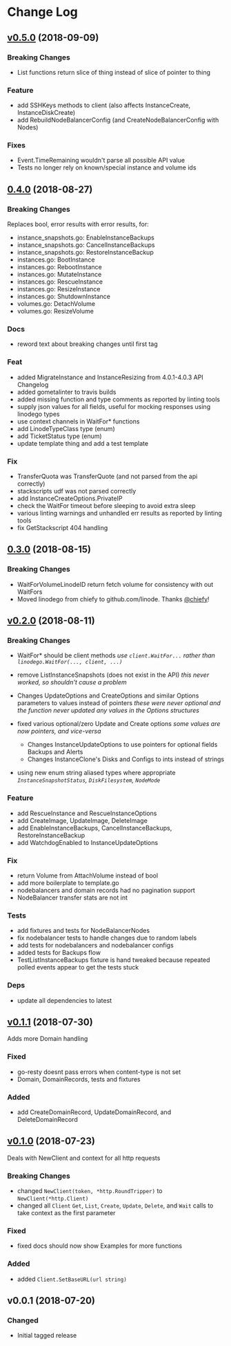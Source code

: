 # Change Log

<a name="v0.5.0"></a>
## [v0.5.0](https://github.com/linode/linodego/compare/v0.4.0...v0.5.0) (2018-09-09)

### Breaking Changes

* List functions return slice of thing instead of slice of pointer to thing

### Feature

* add SSHKeys methods to client (also affects InstanceCreate, InstanceDiskCreate)
* add RebuildNodeBalancerConfig (and CreateNodeBalancerConfig with Nodes)

### Fixes

* Event.TimeRemaining wouldn't parse all possible API value
* Tests no longer rely on known/special instance and volume ids

<a name="0.4.0"></a>
## [0.4.0](https://github.com/linode/linodego/compare/v0.3.0...0.4.0) (2018-08-27)

### Breaking Changes

Replaces bool, error results with error results, for:

* instance\_snapshots.go: EnableInstanceBackups
* instance\_snapshots.go: CancelInstanceBackups
* instance\_snapshots.go: RestoreInstanceBackup
* instances.go: BootInstance
* instances.go: RebootInstance
* instances.go: MutateInstance
* instances.go: RescueInstance
* instances.go: ResizeInstance
* instances.go: ShutdownInstance
* volumes.go: DetachVolume
* volumes.go: ResizeVolume


### Docs

* reword text about breaking changes until first tag

### Feat

* added MigrateInstance and InstanceResizing from 4.0.1-4.0.3 API Changelog
* added gometalinter to travis builds
* added missing function and type comments as reported by linting tools
* supply json values for all fields, useful for mocking responses using linodego types
* use context channels in WaitFor\* functions
* add LinodeTypeClass type (enum)
* add TicketStatus type (enum)
* update template thing and add a test template

### Fix

* TransferQuota was TransferQuote (and not parsed from the api correctly)
* stackscripts udf was not parsed correctly
* add InstanceCreateOptions.PrivateIP
* check the WaitFor timeout before sleeping to avoid extra sleep
* various linting warnings and unhandled err results as reported by linting tools
* fix GetStackscript 404 handling


<a name="0.3.0"></a>

## [0.3.0](https://github.com/linode/linodego/compare/v0.2.0...0.3.0) (2018-08-15)

### Breaking Changes

* WaitForVolumeLinodeID return fetch volume for consistency with out WaitFors
* Moved linodego from chiefy to github.com/linode. Thanks [@chiefy](https://github.com/chiefy)!

<a name="v0.2.0"></a>

## [v0.2.0](https://github.com/linode/linodego/compare/v0.1.1...v0.2.0) (2018-08-11)

### Breaking Changes

* WaitFor\* should be client methods
  *use `client.WaitFor...` rather than `linodego.WaitFor(..., client, ...)`*

* remove ListInstanceSnapshots (does not exist in the API)
  *this never worked, so shouldn't cause a problem*

* Changes UpdateOptions and CreateOptions and similar Options parameters to values instead of pointers
  *these were never optional and the function never updated any values in the Options structures*

* fixed various optional/zero Update and Create options
  *some values are now pointers, and vice-versa*

  * Changes InstanceUpdateOptions to use pointers for optional fields Backups and Alerts
  * Changes InstanceClone's Disks and Configs to ints instead of strings

* using new enum string aliased types where appropriate
  *`InstanceSnapshotStatus`, `DiskFilesystem`, `NodeMode`*

### Feature

* add RescueInstance and RescueInstanceOptions
* add CreateImage, UpdateImage, DeleteImage
* add EnableInstanceBackups, CancelInstanceBackups, RestoreInstanceBackup
* add WatchdogEnabled to InstanceUpdateOptions

### Fix

* return Volume from AttachVolume instead of bool
* add more boilerplate to template.go
* nodebalancers and domain records had no pagination support
* NodeBalancer transfer stats are not int

### Tests

* add fixtures and tests for NodeBalancerNodes
* fix nodebalancer tests to handle changes due to random labels
* add tests for nodebalancers and nodebalancer configs
* added tests for Backups flow
* TestListInstanceBackups fixture is hand tweaked because repeated polled events
  appear to get the tests stuck

### Deps

* update all dependencies to latest

<a name="v0.1.1"></a>

## [v0.1.1](https://github.com/linode/linodego/compare/v0.0.1...v0.1.0) (2018-07-30)

Adds more Domain handling

### Fixed

* go-resty doesnt pass errors when content-type is not set
* Domain, DomainRecords, tests and fixtures

### Added

* add CreateDomainRecord, UpdateDomainRecord, and DeleteDomainRecord

<a name="v0.1.0"></a>

## [v0.1.0](https://github.com/linode/linodego/compare/v0.0.1...v0.1.0) (2018-07-23)

Deals with NewClient and context for all http requests

### Breaking Changes

* changed `NewClient(token, *http.RoundTripper)` to `NewClient(*http.Client)`
* changed all `Client` `Get`, `List`, `Create`, `Update`, `Delete`, and `Wait` calls to take context as the first parameter

### Fixed

* fixed docs should now show Examples for more functions

### Added

* added `Client.SetBaseURL(url string)`

<a name="v0.0.1"></a>
## v0.0.1 (2018-07-20)

### Changed

* Initial tagged release
